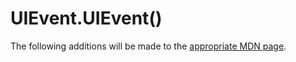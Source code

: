 # UIEvent.UIEvent()

The following additions will be made to the [appropriate MDN page](https://developer.mozilla.org/en-US/docs/Web/API/UIEvent/UIEvent).

